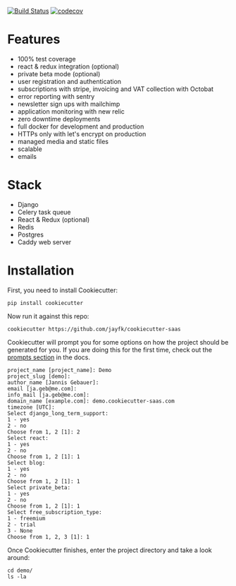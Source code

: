 [![Build Status](https://travis-ci.com/jayfk/cookiecutter-saas.svg)](https://travis-ci.com/jayfk/cookiecutter-saas) [![codecov](https://codecov.io/gh/jayfk/cookiecutter-saas/branch/master/graph/badge.svg)](https://codecov.io/gh/jayfk/cookiecutter-saas)

# Features

- 100% test coverage
- react & redux integration (optional)
- private beta mode (optional)
- user registration and authentication
- subscriptions with stripe, invoicing and VAT collection with Octobat
- error reporting with sentry
- newsletter sign ups with mailchimp
- application monitoring with new relic
- zero downtime deployments
- full docker for development and production
- HTTPs only with let's encrypt on production
- managed media and static files
- scalable
- emails

# Stack

- Django
- Celery task queue
- React & Redux (optional)
- Redis
- Postgres
- Caddy web server

# Installation

First, you need to install Cookiecutter:

    pip install cookiecutter

Now run it against this repo:

	cookiecutter https://github.com/jayfk/cookiecutter-saas
	
Cookiecutter will prompt you for some options on how the project should be generated for you. If you are doing this for the first time, check out the [prompts section](#todo-link-to-prompts) in the docs.

```
project_name [project_name]: Demo
project_slug [demo]:
author_name [Jannis Gebauer]:
email [ja.geb@me.com]:
info_mail [ja.geb@me.com]:
domain_name [example.com]: demo.cookiecutter-saas.com
timezone [UTC]:
Select django_long_term_support:
1 - yes
2 - no
Choose from 1, 2 [1]: 2
Select react:
1 - yes
2 - no
Choose from 1, 2 [1]: 1
Select blog:
1 - yes
2 - no
Choose from 1, 2 [1]: 1
Select private_beta:
1 - yes
2 - no
Choose from 1, 2 [1]: 1
Select free_subscription_type:
1 - freemium
2 - trial
3 - None
Choose from 1, 2, 3 [1]: 1
```

Once Cookiecutter finishes, enter the project directory and take a look around:

    cd demo/
    ls -la
